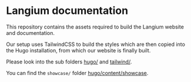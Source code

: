 # Langium documentation

This repository contains the assets required to build the Langium website and documentation.

Our setup uses TailwindCSS to build the styles which are then copied into the Hugo installation, from which our website is finally built.

Please look into the sub folders [hugo/](hugo/README.md) and [tailwind/](tailwind/README.md).

You can find the `showcase/` folder [hugo/content/showcase](here).